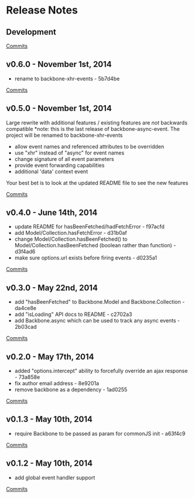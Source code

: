 # Release Notes

## Development

[Commits](https://github.com/jhudson8/backbone-xhr-events/compare/v0.6.0...master)

## v0.6.0 - November 1st, 2014
- rename to backbone-xhr-events - 5b7d4be

[Commits](https://github.com/jhudson8/backbone-async-event/compare/v0.5.0...v0.6.0)

## v0.5.0 - November 1st, 2014
Large rewrite with additional features / existing features are *not* backwards compatible
*note: this is the last release of backbone-async-event.  The project will be renamed to backbone-xhr-events

- allow event names and referenced attributes to be overridden
- use "xhr" instead of "async" for event names
- change signature of all event parameters
- provide event forwarding capabilities
- additional 'data' context event

Your best bet is to look at the updated README file to see the new features

[Commits](https://github.com/jhudson8/backbone-async-event/compare/v0.4.0...v0.5.0)

## v0.4.0 - June 14th, 2014
- update README for hasBeenFetched/hadFetchError - f97acfd
- add Model/Collection.hasFetchError - d31b0af
- change Model/Collection.hasBeenFetched() to Model/Collection.hasBeenFetched (boolean rather than function) - d3f4ad6
- make sure options.url exists before firing events - d0235a1

[Commits](https://github.com/jhudson8/backbone-async-event/compare/v0.3.0...v0.4.0)

## v0.3.0 - May 22nd, 2014
- add "hasBeenFetched" to Backbone.Model and Backbone.Collection - da4ce8e
- add "isLoading" API docs to README - c2702a3
- add Backbone.async which can be used to track any async events - 2b03cad

[Commits](https://github.com/jhudson8/backbone-async-event/compare/v0.2.0...v0.3.0)

## v0.2.0 - May 17th, 2014
- added "options.intercept" ability to forcefully override an ajax response - 73a858e
- fix author email address - 8e9201a
- remove backbone as a dependency - 1ad0255

[Commits](https://github.com/jhudson8/backbone-async-event/compare/v0.1.3...v0.2.0)

## v0.1.3 - May 10th, 2014
- require Backbone to be passed as param for commonJS init - a63f4c9

[Commits](https://github.com/jhudson8/backbone-async-event/compare/v0.1.2...v0.1.3)

## v0.1.2 - May 10th, 2014
- add global event handler support

[Commits](https://github.com/jhudson8/backbone-async-event/compare/8ebf705...v0.1.2)
